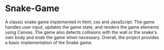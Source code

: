 # Snake-Game
A classic snake game implemented in html, css and JavaScript. The game handles user input, updates the game state, and renders the game elements using Canvas. The game also detects collisions with the wall or the snake's own body and ends the game when necessary. Overall, the project provides a basic implementation of the Snake game.
